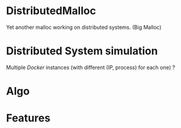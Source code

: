 # DistributedMalloc
Yet another malloc working on distributed systems. (Big Malloc)


# Distributed System simulation

Multiple *Docker* instances (with different (IP, process) for each one) ?

# Algo

# Features
